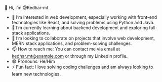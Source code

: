 👋 Hi, I’m @Kedhar-mt

- 👀 I’m interested in web development, especially working with front-end technologies like React, and solving problems using Python and Java.
- 🌱 I’m currently learning about backend development and exploring full-stack applications.
- 💞️ I’m looking to collaborate on projects that involve web development, MERN stack applications, and problem-solving challenges.
- 📫 How to reach me: You can contact me via email at kedhar.mt@example.com or through my LinkedIn profile.
- 😄 Pronouns: He/Him
- ⚡ Fun fact: I love solving coding challenges and am always looking to learn new technologies.


<!---
Kedhar-mt/Kedhar-mt is a ✨ special ✨ repository because its `README.md` (this file) appears on your GitHub profile.
You can click the Preview link to take a look at your changes.
--->
